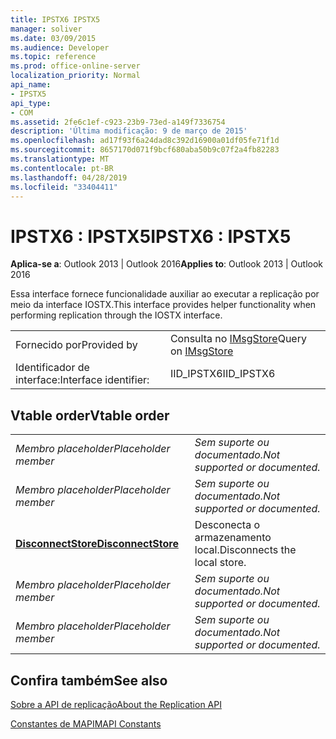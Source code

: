 ```yaml
---
title: IPSTX6 IPSTX5
manager: soliver
ms.date: 03/09/2015
ms.audience: Developer
ms.topic: reference
ms.prod: office-online-server
localization_priority: Normal
api_name:
- IPSTX5
api_type:
- COM
ms.assetid: 2fe6c1ef-c923-23b9-73ed-a149f7336754
description: 'Última modificação: 9 de março de 2015'
ms.openlocfilehash: ad17f93f6a24dad8c392d16900a01df05fe71f1d
ms.sourcegitcommit: 8657170d071f9bcf680aba50b9c07f2a4fb82283
ms.translationtype: MT
ms.contentlocale: pt-BR
ms.lasthandoff: 04/28/2019
ms.locfileid: "33404411"
---
```

# <a name="ipstx6--ipstx5"></a><span data-ttu-id="73f96-103">IPSTX6 : IPSTX5</span><span class="sxs-lookup"><span data-stu-id="73f96-103">IPSTX6 : IPSTX5</span></span>

  
  
<span data-ttu-id="73f96-104">**Aplica-se a**: Outlook 2013 | Outlook 2016</span><span class="sxs-lookup"><span data-stu-id="73f96-104">**Applies to**: Outlook 2013 | Outlook 2016</span></span> 
  
<span data-ttu-id="73f96-105">Essa interface fornece funcionalidade auxiliar ao executar a replicação por meio da interface IOSTX.</span><span class="sxs-lookup"><span data-stu-id="73f96-105">This interface provides helper functionality when performing replication through the IOSTX interface.</span></span>
  
|||
|:-----|:-----|
|<span data-ttu-id="73f96-106">Fornecido por</span><span class="sxs-lookup"><span data-stu-id="73f96-106">Provided by</span></span>  <br/> |<span data-ttu-id="73f96-107">Consulta no [IMsgStore](imsgstoreimapiprop.md)</span><span class="sxs-lookup"><span data-stu-id="73f96-107">Query on [IMsgStore](imsgstoreimapiprop.md)</span></span> <br/> |
|<span data-ttu-id="73f96-108">Identificador de interface:</span><span class="sxs-lookup"><span data-stu-id="73f96-108">Interface identifier:</span></span>  <br/> |<span data-ttu-id="73f96-109">IID_IPSTX6</span><span class="sxs-lookup"><span data-stu-id="73f96-109">IID_IPSTX6</span></span>  <br/> |
   
## <a name="vtable-order"></a><span data-ttu-id="73f96-110">Vtable order</span><span class="sxs-lookup"><span data-stu-id="73f96-110">Vtable order</span></span>

|||
|:-----|:-----|
| <span data-ttu-id="73f96-111">*Membro placeholder*</span><span class="sxs-lookup"><span data-stu-id="73f96-111">*Placeholder member*</span></span>  <br/> | <span data-ttu-id="73f96-112">*Sem suporte ou documentado.*</span><span class="sxs-lookup"><span data-stu-id="73f96-112">*Not supported or documented.*</span></span>  <br/> |
| <span data-ttu-id="73f96-113">*Membro placeholder*</span><span class="sxs-lookup"><span data-stu-id="73f96-113">*Placeholder member*</span></span>  <br/> | <span data-ttu-id="73f96-114">*Sem suporte ou documentado.*</span><span class="sxs-lookup"><span data-stu-id="73f96-114">*Not supported or documented.*</span></span>  <br/> |
|<span data-ttu-id="73f96-115">**[DisconnectStore](ipstx6-disconnectstore.md)**</span><span class="sxs-lookup"><span data-stu-id="73f96-115">**[DisconnectStore](ipstx6-disconnectstore.md)**</span></span> <br/> |<span data-ttu-id="73f96-116">Desconecta o armazenamento local.</span><span class="sxs-lookup"><span data-stu-id="73f96-116">Disconnects the local store.</span></span>  <br/> |
| <span data-ttu-id="73f96-117">*Membro placeholder*</span><span class="sxs-lookup"><span data-stu-id="73f96-117">*Placeholder member*</span></span>  <br/> | <span data-ttu-id="73f96-118">*Sem suporte ou documentado.*</span><span class="sxs-lookup"><span data-stu-id="73f96-118">*Not supported or documented.*</span></span>  <br/> |
| <span data-ttu-id="73f96-119">*Membro placeholder*</span><span class="sxs-lookup"><span data-stu-id="73f96-119">*Placeholder member*</span></span>  <br/> | <span data-ttu-id="73f96-120">*Sem suporte ou documentado.*</span><span class="sxs-lookup"><span data-stu-id="73f96-120">*Not supported or documented.*</span></span>  <br/> |
   
## <a name="see-also"></a><span data-ttu-id="73f96-121">Confira também</span><span class="sxs-lookup"><span data-stu-id="73f96-121">See also</span></span>



[<span data-ttu-id="73f96-122">Sobre a API de replicação</span><span class="sxs-lookup"><span data-stu-id="73f96-122">About the Replication API</span></span>](about-the-replication-api.md)
  
[<span data-ttu-id="73f96-123">Constantes de MAPI</span><span class="sxs-lookup"><span data-stu-id="73f96-123">MAPI Constants</span></span>](mapi-constants.md)

